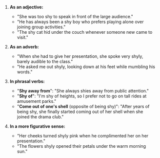 1. **As an adjective:**
   - "She was too shy to speak in front of the large audience."
   - "He has always been a shy boy who prefers playing alone over joining group activities."
   - "The shy cat hid under the couch whenever someone new came to visit."

2. **As an adverb:**
   - "When she had to give her presentation, she spoke very shyly, barely audible to the class."
   - "He asked me out shyly, looking down at his feet while mumbling his words."

3. **In phrasal verbs:**
   - "**Shy away from**": "She always shies away from public attention."
   - "**Shy of**": "I'm shy of heights, so I prefer not to go on tall rides at amusement parks."
   - "**Come out of one's shell** (opposite of being shy)": "After years of being shy, she finally started coming out of her shell when she joined the drama club."

4. **In a more figurative sense:**
   - "Her cheeks turned shyly pink when he complimented her on her presentation."
   - "The flowers shyly opened their petals under the warm morning sun."
